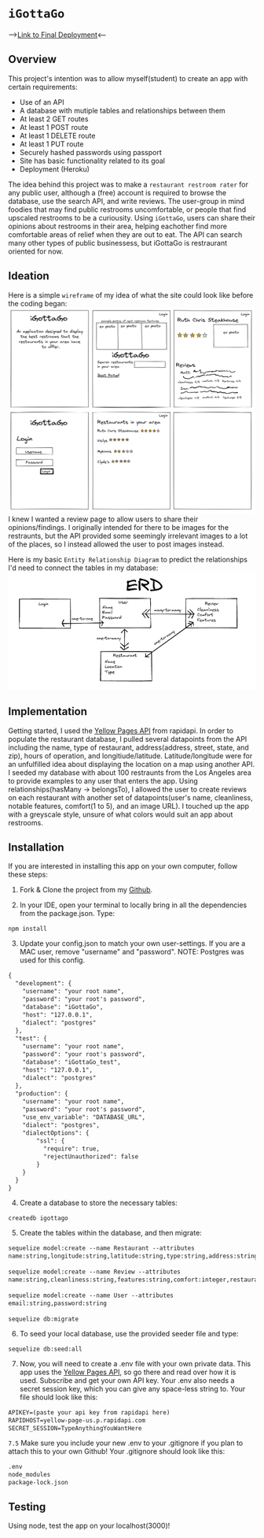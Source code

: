 # `iGottaGo` 
-->[Link to Final Deployment](https://igottago-restroom-rater.herokuapp.com/)<--

## Overview
This project's intention was to allow myself(student) to create an app with certain requirements:
- Use of an API
- A database with mutiple tables and relationships between them
- At least 2 GET routes
- At least 1 POST route
- At least 1 DELETE route
- At least 1 PUT route
- Securely hashed passwords using passport
- Site has basic functionality related to its goal
- Deployment (Heroku)

The idea behind this project was to make a `restaurant restroom rater`  for any public user, although a (free) account is required to browse the database, use the search API, and write reviews. The user-group in mind foodies that may find public restrooms uncomfortable, or people that find upscaled restrooms to be a curiousity. Using `iGottaGo`, users can share their opinions about restrooms in their area, helping eachother find more comfortable areas of relief when they are out to eat. The API can search many other types of public businessess, but iGottaGo is restraurant oriented for now.

## Ideation
Here is a simple `wireframe` of my idea of what the site could look like before the coding began:
![wireframe](./public/images/iGottaWire2.png)
<br>
I knew I wanted a review page to allow users to share their opinions/findings. I originally intended for there to be images for the restraunts, but the API provided some seemingly irrelevant images to a lot of the places, so I instead allowed the user to post images instead.

Here is my basic `Entity Relationship Diagram` to predict the relationships I'd need to connect the tables in my database:
![ERD](./public/images/erd.png)
<br>

## Implementation
Getting started, I used the [Yellow Pages API](https://rapidapi.com/dodocr7/api/yellow-page-us) from rapidapi. In order to populate the restaurant database, I pulled several datapoints from the API including the name, type of restaurant, address(address, street, state, and zip), hours of operation, and longitiude/latitude. Latitude/longitude were for an unfulfilled idea about displaying the location on a map using another API. I seeded my database with about 100 restraunts from the Los Angeles area to provide examples to any user that enters the app. Using relationships(hasMany -> belongsTo), I allowed the user to create reviews on each restaurant with another set of datapoints(user's name, cleanliness, notable features, comfort(1 to 5), and an image URL). I touched up the app with a greyscale style, unsure of what colors would suit an app about restrooms.

## Installation
If you are interested in installing this app on your own computer, follow these steps:

1. Fork & Clone the project from my [Github](https://github.com/Coreyimurphy91/iGottaGo).

2. In your IDE, open your terminal to locally bring in all the dependencies from the package.json. Type:
```text
npm install
```

3. Update your config.json to match your own user-settings. If you are a MAC user, remove "username" and "password". NOTE: Postgres was used for this config.
```text
{
  "development": {
    "username": "your root name",
    "password": "your root's password",
    "database": "iGottaGo",
    "host": "127.0.0.1",
    "dialect": "postgres"
  },
  "test": {
    "username": "your root name",
    "password": "your root's password",
    "database": "iGottaGo_test",
    "host": "127.0.0.1",
    "dialect": "postgres"
  },
  "production": {
    "username": "your root name",
    "password": "your root's password",
    "use_env_variable": "DATABASE_URL",
    "dialect": "postgres",
    "dialectOptions": {
        "ssl": {
          "require": true,
          "rejectUnauthorized": false
        }
    }
  }
}
```
4. Create a database to store the necessary tables:
```text
createdb igottago
```

5. Create the tables within the database, and then migrate:
```text
sequelize model:create --name Restaurant --attributes name:string,longitude:string,latitude:string,type:string,address:string,hours:string

sequelize model:create --name Review --attributes name:string,cleanliness:string,features:string,comfort:integer,restaurantId:string,userId:string

sequelize model:create --name User --attributes email:string,password:string

sequelize db:migrate
```

6. To seed your local database, use the provided seeder file and type:
```text
sequelize db:seed:all
```

7. Now, you will need to create a .env file with your own private data. This app uses the [Yellow Pages API](https://rapidapi.com/dodocr7/api/yellow-page-us), so go there and read over how it is used. Subscribe and get your own API key. Your .env also needs a secret session key, which you can give any space-less string to. Your file should look like this:
```text
APIKEY=(paste your api key from rapidapi here)
RAPIDHOST=yellow-page-us.p.rapidapi.com
SECRET_SESSION=TypeAnythingYouWantHere
```

`7.5` Make sure you include your new .env to your .gitignore if you plan to attach this to your own Github! Your .gitignore should look like this:
```text
.env
node_modules
package-lock.json
```

## Testing
Using node, test the app on your localhost(3000)!
